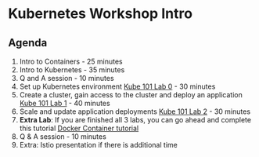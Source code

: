 # Kubernetes Workshop Intro

## Agenda 

1. Intro to Containers - 25 minutes
2. Intro to Kubernetes - 35 minutes 
3. Q and A session - 10 minutes 
4. Set up Kubernetes environment [Kube 101 Lab 0](https://github.com/IBMCloud-Labs/kube101/tree/master/workshop/Lab0) - 30 minutes
5. Create a cluster, gain access to the cluster and deploy an application [Kube 101 Lab 1](https://github.com/IBMCloud-Labs/kube101/tree/master/workshop/Lab1) - 40 minutes
6. Scale and update application deployments [Kube 101 Lab 2](https://github.com/IBMCloud-Labs/kube101/tree/master/workshop/Lab2) - 30 minutes 
7. **Extra Lab**: If you are finished all 3 labs, you can go ahead and complete this tutorial [Docker Container tutorial](https://www.katacoda.com/courses/docker/playground)
7. Q & A session - 10 minutes
8. Extra: Istio presentation if there is additional time 
